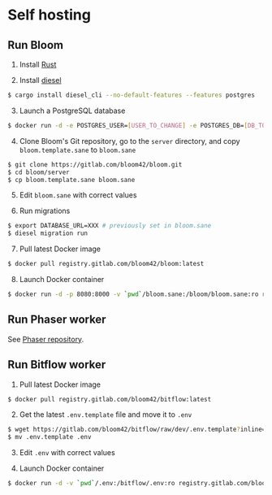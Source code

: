 # Self hosting


## Run Bloom

1. Install [Rust](https://rustup.rs/)

2. Install [diesel](http://diesel.rs/)
```sh
$ cargo install diesel_cli --no-default-features --features postgres
```

3. Launch a PostgreSQL database
```sh
$ docker run -d -e POSTGRES_USER=[USER_TO_CHANGE] -e POSTGRES_DB=[DB_TO_CHANGE] -e POSTGRES_PASSWORD=[PASSWORD_TO_CHANGE] -p 5432:5432 postgres:11
```

4. Clone Bloom's Git repository, go to the `server` directory, and copy `bloom.template.sane` to `bloom.sane`
```sh
$ git clone https://gitlab.com/bloom42/bloom.git
$ cd bloom/server
$ cp bloom.template.sane bloom.sane
```

5. Edit `bloom.sane` with correct values

6. Run migrations
```sh
$ export DATABASE_URL=XXX # previously set in bloom.sane
$ diesel migration run
```

7. Pull latest Docker image
```sh
$ docker pull registry.gitlab.com/bloom42/bloom:latest
```

8. Launch Docker container
```sh
$ docker run -d -p 8080:8000 -v `pwd`/bloom.sane:/bloom/bloom.sane:ro registry.gitlab.com/bloom42/bloom:latest
```


## Run Phaser worker

See [Phaser repository](https://gitlab.com/bloom42/phaser/tree/dev/docs).


## Run Bitflow worker


1. Pull latest Docker image
```sh
$ docker pull registry.gitlab.com/bloom42/bitflow:latest
```

2. Get the latest `.env.template` file and move it to `.env`
```sh
$ wget https://gitlab.com/bloom42/bitflow/raw/dev/.env.template?inline=false
$ mv .env.template .env
```

3. Edit `.env` with correct values

4. Launch Docker container
```sh
$ docker run -d -v `pwd`/.env:/bitflow/.env:ro registry.gitlab.com/bloom42/bitflow:latest
```
